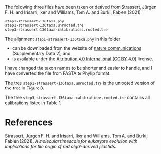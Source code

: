 The following three files have been taken or derived from
Strassert, Jürgen F. H. and Irisarri, Iker and Williams, Tom A. and Burki, Fabien (2021):

    step1-strassert-136taxa.phy
    step1-strassert-136taxa.unrooted.tre
    step3-strassert-136taxa-calibrations.rooted.tre

The alignment `step1-strassert-136taxa.phy` in this folder

-   can be downloaded from the website of [nature communications](https://www.nature.com/articles/s41467-021-22044-z#Sec15) (Supplementary
    Data 2); and
-   is available under the [Attribution 4.0 International (CC BY 4.0)](https://creativecommons.org/licenses/by/4.0/) license.

I have changed the taxon names to be shorter and easier to handle, and I have
converted the file from FASTA to Phylip format.

The tree `step1-strassert-136taxa.unrooted.tre` is the unrooted version of the
tree in Figure 3.

The tree `step3-strassert-136taxa-calibrations.rooted.tre` contains all
calibrations listed in Table 1.


# References

Strassert, Jürgen F. H. and Irisarri, Iker and Williams, Tom A. and Burki, Fabien (2021). *A molecular timescale for eukaryote evolution with implications for the origin of red algal-derived plastids*.

